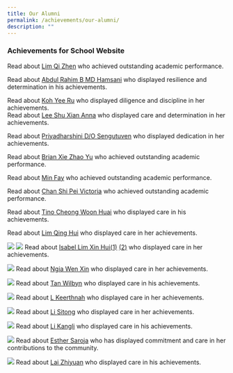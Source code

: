 ```yaml
---
title: Our Alumni
permalink: /achievements/our-alumni/
description: ""
---
```

### Achievements for School Website

Read about [Lim Qi Zhen](https://staging.d3sil9pzbw3lij.amplifyapp.com/images/Alumni%202020%20Lim%20Qi%20Zhen.jpg) who achieved outstanding academic performance.

Read about [Abdul Rahim B MD Hamsani](https://staging.d3sil9pzbw3lij.amplifyapp.com/images/Abdul%20Rahim%20B%20MD%20Hamsani.jpg) who displayed resilience and determination in his achievements.  

Read about [Koh Yee Ru](https://staging.d3sil9pzbw3lij.amplifyapp.com/images/Koh%20Yee%20Ru.jpg) who displayed diligence and discipline in her achievements.  
Read about [Lee Shu Xian Anna](https://staging.d3sil9pzbw3lij.amplifyapp.com/images/Abdul%20Rahim%20B%20MD%20Hamsani%20&%20Lee%20Shu%20Xian%20Anna.jpg) who displayed care and determination in her achievements.  

Read about [Priyadharshini D/O Sengutuven](https://staging.d3sil9pzbw3lij.amplifyapp.com/images/Priyadharshini%20DO%20Sengutuven.jpg) who displayed dedication in her achievements.  
  
Read about [Brian Xie Zhao Yu](https://staging.d3sil9pzbw3lij.amplifyapp.com/images/Brian%20Xie%20Zhao%20Yu.jpg) who achieved outstanding academic performance.  
 
Read about [Min Fay](https://staging.d3sil9pzbw3lij.amplifyapp.com/images/Jingli%20Kixon%20&%20Min%20Fay.jpg) who achieved outstanding academic performance.  

Read about [Chan Shi Pei Victoria](https://staging.d3sil9pzbw3lij.amplifyapp.com/images/Chan%20Shi%20Pei%20Victoria.jpg) who achieved outstanding academic performance.  
 
Read about [Tino Cheong Woon Huai](https://staging.d3sil9pzbw3lij.amplifyapp.com/images/Tino%20Cheong%20Woon%20Huai.jpg) who displayed care in his achievements.  

Read about [Lim Qing Hui](https://staging.d3sil9pzbw3lij.amplifyapp.com/images/Lim%20Qing%20Hui.jpg) who displayed care in her achievements.

![](/images/isabel%20lim.jpg) ![](/images/SET%2031.jpg)
Read about [Isabel Lim Xin Hui(1)](https://deyisec.moe.edu.sg/qql/slot/u503/alumni/isabel%20lim.jpg) [(2)](https://deyisec.moe.edu.sg/qql/slot/u503/alumni/SET%203.1.jpg) who displayed care in her achievements.  

![](/images/ngiawenxin.jpg)
Read about [Ngia Wen Xin](https://deyisec.moe.edu.sg/qql/slot/u503/alumni/ngiawenxin.jpg) who displayed care in her achievements.  

![](/images/SET%2012.jpg)
Read about [Tan Wilbyn](https://deyisec.moe.edu.sg/qql/slot/u503/alumni/SET%201.2.jpg) who displayed care in his achievements.  

![](/images/SET%2013.jpg)
Read about [L Keerthnah](https://deyisec.moe.edu.sg/qql/slot/u503/alumni/SET%201.3.jpg) who displayed care in her achievements.  

![](/images/SET%2020.jpg)
Read about [Li Sitong](https://deyisec.moe.edu.sg/qql/slot/u503/alumni/SET%202.0.jpg) who displayed care in her achievements.  

![](/images/SET%2032.jpg)
Read about [Li Kangli](https://deyisec.moe.edu.sg/qql/slot/u503/alumni/SET%203.2.jpg) who displayed care in his achievements. 

![](/images/Esther%20Saroja.jpg)
Read about [Esther Saroja](https://deyisec.moe.edu.sg/qql/slot/u503/alumni/Esther%20Saroja.jpg) who has displayed commitment and care in her contributions to the community. 

![](/images/Lai%20Zhiyuan2010.jpg)
Read about [Lai Zhiyuan](https://deyisec.moe.edu.sg/qql/slot/u503/alumni/Lai%20Zhiyuan2010.jpg) who displayed care in his achievements.